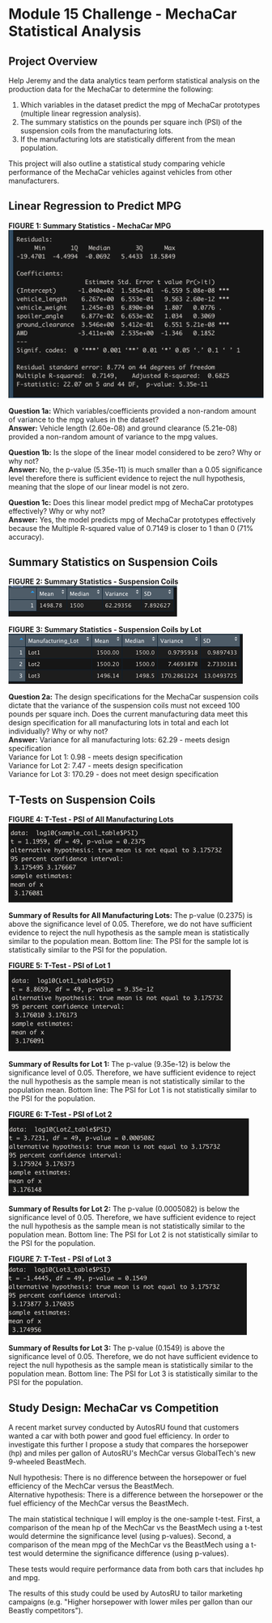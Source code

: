 # Module 15 Challenge - MechaCar Statistical Analysis

## Project Overview
Help Jeremy and the data analytics team perform statistical analysis on the production data for the MechaCar to determine the following:
1. Which variables in the dataset predict the mpg of MechaCar prototypes (multiple linear regression analysis).
2. The summary statistics on the pounds per square inch (PSI) of the suspension coils from the manufacturing lots.
3. If the manufacturing lots are statistically different from the mean population.

This project will also outline a statistical study comparing vehicle performance of the MechaCar vehicles against vehicles from other manufacturers.


## Linear Regression to Predict MPG

**FIGURE 1: Summary Statistics - MechaCar MPG**\
![Summary Statistics - MechaCar MPG](https://github.com/pmoores/MechaCar_Statistical_Analysis/blob/main/Resources/MechaCar_mpg_Summary_stats.png)

**Question 1a:** Which variables/coefficients provided a non-random amount of variance to the mpg values in the dataset?\
**Answer:** Vehicle length (2.60e-08) and ground clearance (5.21e-08) provided a non-random amount of variance to the mpg values.

**Question 1b:** Is the slope of the linear model considered to be zero? Why or why not?\
**Answer:** No, the p-value (5.35e-11) is much smaller than a 0.05 significance level therefore there is sufficient evidence to reject the null hypothesis, meaning that the slope of our linear model is not zero.

**Question 1c:** Does this linear model predict mpg of MechaCar prototypes effectively? Why or why not?\
**Answer:** Yes, the model predicts mpg of MechaCar prototypes effectively because the Multiple R-squared value of 0.7149 is closer to 1 than 0 (71% accuracy).


## Summary Statistics on Suspension Coils

**FIGURE 2: Summary Statistics - Suspension Coils**\
![Summary Statistics - Suspension Coils](https://github.com/pmoores/MechaCar_Statistical_Analysis/blob/main/Resources/Total_Summary_Suspension_Coil.png)

**FIGURE 3: Summary Statistics - Suspension Coils by Lot**\
![Summary Statistics - Suspension Coils by Lot](https://github.com/pmoores/MechaCar_Statistical_Analysis/blob/main/Resources/Lot_Summary_Suspension_Coil.png)

**Question 2a:** The design specifications for the MechaCar suspension coils dictate that the variance of the suspension coils must not exceed 100 pounds per square inch. Does the current manufacturing data meet this design specification for all manufacturing lots in total and each lot individually? Why or why not?\
**Answer:** Variance for all manufacturing lots: 62.29 - meets design specification\
Variance for Lot 1: 0.98 - meets design specification\
Variance for Lot 2: 7.47 - meets design specification\
Variance for Lot 3: 170.29 - does not meet design specification


## T-Tests on Suspension Coils
**FIGURE 4: T-Test - PSI of All Manufacturing Lots**\
![T-Test - PSI of All Manufacturing Lots](https://github.com/pmoores/MechaCar_Statistical_Analysis/blob/main/Resources/All_Lots_T_Test.png)

**Summary of Results for All Manufacturing Lots:** The p-value (0.2375) is above the significance level of 0.05. Therefore, we do not have sufficient evidence to reject the null hypothesis as the sample mean is statistically similar to the population mean. Bottom line: The PSI for the sample lot is statistically similar to the PSI for the population.

**FIGURE 5: T-Test - PSI of Lot 1**\
![T-Test - PSI of Lot 1](https://github.com/pmoores/MechaCar_Statistical_Analysis/blob/main/Resources/Lot1_T_Test.png)

**Summary of Results for Lot 1:** The p-value (9.35e-12) is below the significance level of 0.05. Therefore, we have sufficient evidence to reject the null hypothesis as the sample mean is not statistically similar to the population mean. Bottom line: The PSI for Lot 1 is not statistically similar to the PSI for the population.

**FIGURE 6: T-Test - PSI of Lot 2**\
![T-Test - PSI of Lot 2](https://github.com/pmoores/MechaCar_Statistical_Analysis/blob/main/Resources/Lot2_T_Test.png)

**Summary of Results for Lot 2:** The p-value (0.0005082) is below the significance level of 0.05. Therefore, we have sufficient evidence to reject the null hypothesis as the sample mean is not statistically similar to the population mean. Bottom line: The PSI for Lot 2 is not statistically similar to the PSI for the population.

**FIGURE 7: T-Test - PSI of Lot 3**\
![T-Test - PSI of Lot 3](https://github.com/pmoores/MechaCar_Statistical_Analysis/blob/main/Resources/Lot3_T_Test.png)

**Summary of Results for Lot 3:** The p-value (0.1549) is above the significance level of 0.05. Therefore, we do not have sufficient evidence to reject the null hypothesis as the sample mean is statistically similar to the population mean. Bottom line: The PSI for Lot 3 is statistically similar to the PSI for the population.


## Study Design: MechaCar vs Competition
A recent market survey conducted by AutosRU found that customers wanted a car with both power and good fuel efficiency. In order to investigate this further I propose a study that compares the horsepower (hp) and miles per gallon of AutosRU's MechCar versus GlobalTech's new 9-wheeled BeastMech. 

Null hypothesis: There is no difference between the horsepower or fuel efficiency of the MechCar versus the BeastMech.\
Alternative hypothesis: There is a difference between the horsepower or the fuel efficiency of the MechCar versus the BeastMech.

The main statistical technique I will employ is the one-sample t-test. First, a comparison of the mean hp of the MechCar vs the BeastMech using a t-test would determine the significance level (using p-values). Second, a comparison of the mean mpg of the MechCar vs the BeastMech using a t-test would determine the significance difference (using p-values).

These tests would require performance data from both cars that includes hp and mpg.

The results of this study could be used by AutosRU to tailor marketing campaigns (e.g. "Higher horsepower with lower miles per gallon than our Beastly competitors").






